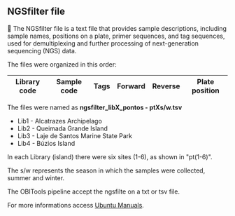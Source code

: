 ## NGSfilter file

🧬 The NGSfilter file is a text file that provides sample descriptions, including sample names, positions on a plate,
primer sequences, and tag sequences, used for demultiplexing and further processing of next-generation sequencing (NGS) data. 

The files were organized in this order:

| Library code | Sample code | Tags | Forward | Reverse | Plate position |
| ------------ | ----------- | ---- | ------- | ------- | -------------- |

The files were named as **ngsfilter_libX_pontos - ptXs/w.tsv**

- Lib1 - Alcatrazes Archipelago
- Lib2 - Queimada Grande Island 
- Lib3 - Laje de Santos Marine State Park
- Lib4 - Búzios Island

In each Library (island) there were six sites (1-6), as shown in "pt(1-6)". 

The s/w represents the season in which the samples were collected, summer and winter.

The OBITools pipeline accept the ngsfilte on a txt or tsv file.

For more informations access [Ubuntu Manuals](https://manpages.ubuntu.com/manpages/focal/man1/ngsfilter.1.html).
